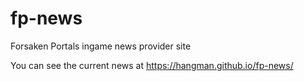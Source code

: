# fp-news
Forsaken Portals ingame news provider site

You can see the current news at https://hangman.github.io/fp-news/
